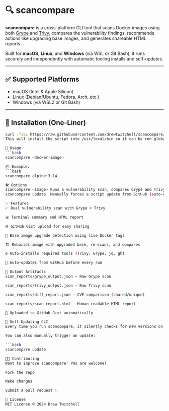 # 🔍 scancompare

**scancompare** is a cross-platform CLI tool that scans Docker images using both [Grype](https://github.com/anchore/grype) and [Trivy](https://github.com/aquasecurity/trivy), compares the vulnerability findings, recommends actions like upgrading base images, and generates shareable HTML reports.

Built for **macOS**, **Linux**, and **Windows** (via WSL or Git Bash), it runs securely and independently with automatic tooling installs and self-updates.

---

## ✅ Supported Platforms

- macOS (Intel & Apple Silicon)
- Linux (Debian/Ubuntu, Fedora, Arch, etc.)
- Windows (via WSL2 or Git Bash)

---

## 🚀 Installation (One-Liner)

```bash
curl -fsSL https://raw.githubusercontent.com/drewtwitchell/scancompare/main/scancompare | sudo tee /usr/local/bin/scancompare > /dev/null && sudo chmod +x /usr/local/bin/scancompare
This will install the script into /usr/local/bin so it can be run globally as scancompare.

🧪 Usage
```bash
scancompare <docker-image>

📦 Example:
```bash
scancompare alpine:3.14

🛠 Options
scancompare <image>	Runs a vulnerability scan, compares Grype and Trivy, generates report
scancompare update	Manually forces a script update from GitHub (auto-checks on every run)

✨ Features
✅ Dual vulnerability scan with Grype + Trivy

📊 Terminal summary and HTML report

🌐 GitHub Gist upload for easy sharing

🧠 Base image upgrade detection using live Docker tags

🏗️ Rebuilds image with upgraded base, re-scans, and compares

⚙️ Auto-installs required tools (Trivy, Grype, jq, gh)

🔁 Auto-updates from GitHub before every run

📄 Output Artifacts
scan_reports/grype_output.json – Raw Grype scan

scan_reports/trivy_output.json – Raw Trivy scan

scan_reports/diff_report.json – CVE comparison (shared/unique)

scan_reports/scan_report.html – Human-readable HTML report

📎 Uploaded to GitHub Gist automatically

🔄 Self-Updating CLI
Every time you run scancompare, it silently checks for new versions on GitHub and updates itself.

You can also manually trigger an update:

```bash
scancompare update

🧑‍💻 Contributing
Want to improve scancompare? PRs are welcome!

Fork the repo

Make changes

Submit a pull request ✨

📃 License
MIT License © 2024 Drew Twitchell
